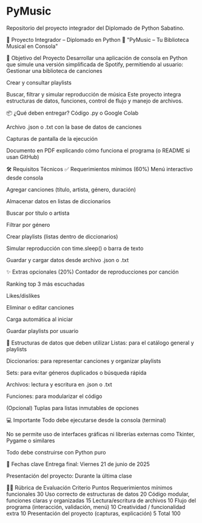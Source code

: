 # PyMusic
Repositorio del proyecto integrador del Diplomado de Python Sabatino.

🧾 Proyecto Integrador – Diplomado en Python
🎵 "PyMusic – Tu Biblioteca Musical en Consola"

🎯 Objetivo del Proyecto
Desarrollar una aplicación de consola en Python que simule una versión simplificada de Spotify, permitiendo al usuario:
Gestionar una biblioteca de canciones


Crear y consultar playlists


Buscar, filtrar y simular reproducción de música
 Este proyecto integra estructuras de datos, funciones, control de flujo y manejo de archivos.


📦 ¿Qué deben entregar?
Código .py o Google Colab


Archivo .json o .txt con la base de datos de canciones


Capturas de pantalla de la ejecución


Documento en PDF explicando cómo funciona el programa (o README si usan GitHub)


🛠️ Requisitos Técnicos
✅ Requerimientos mínimos (60%)
Menú interactivo desde consola


Agregar canciones (título, artista, género, duración)


Almacenar datos en listas de diccionarios


Buscar por título o artista


Filtrar por género


Crear playlists (listas dentro de diccionarios)


Simular reproducción con time.sleep() o barra de texto


Guardar y cargar datos desde archivo .json o .txt


✨ Extras opcionales (20%)
Contador de reproducciones por canción


Ranking top 3 más escuchadas


Likes/dislikes


Eliminar o editar canciones


Carga automática al iniciar


Guardar playlists por usuario



🧩 Estructuras de datos que deben utilizar
Listas: para el catálogo general y playlists


Diccionarios: para representar canciones y organizar playlists


Sets: para evitar géneros duplicados o búsqueda rápida


Archivos: lectura y escritura en .json o .txt


Funciones: para modularizar el código


(Opcional) Tuplas para listas inmutables de opciones



💻 Importante
Todo debe ejecutarse desde la consola (terminal)


No se permite uso de interfaces gráficas ni librerías externas como Tkinter, Pygame o similares


Todo debe construirse con Python puro



📅 Fechas clave
Entrega final: Viernes 21 de junio de 2025


Presentación del proyecto: Durante la última clase


🧑‍⚖️ Rúbrica de Evaluación
Criterio
Puntos
Requerimientos mínimos funcionales
30
Uso correcto de estructuras de datos
20
Código modular, funciones claras y organizadas
15
Lectura/escritura de archivos
10
Flujo del programa (interacción, validación, menú)
10
Creatividad / funcionalidad extra
10
Presentación del proyecto (capturas, explicación)
5
Total
100


